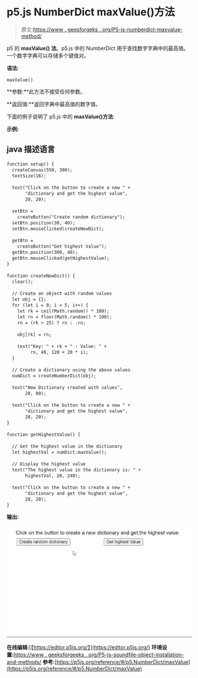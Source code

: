 # p5.js NumberDict maxValue()方法

> 原文:[https://www . geesforgeks . org/P5-js-numberdict-maxvalue-method/](https://www.geeksforgeeks.org/p5-js-numberdict-maxvalue-method/)

p5 的 **maxValue()** **法**。p5.js 中的 NumberDict 用于查找数字字典中的最高值。一个数字字典可以存储多个键值对。

**语法:**

```
maxValue()
```

**参数:**此方法不接受任何参数。

**返回值:**返回字典中最高值的数字值。

下面的例子说明了 p5.js 中的 **maxValue()方法**:

**示例:**

## java 描述语言

```
function setup() {
  createCanvas(550, 300);
  textSize(16);

  text("Click on the button to create a new " +
       "dictionary and get the highest value",
       20, 20);

  setBtn = 
    createButton("Create random dictionary");
  setBtn.position(30, 40);
  setBtn.mouseClicked(createNewDict);

  getBtn = 
    createButton("Get highest Value");
  getBtn.position(300, 40);
  getBtn.mouseClicked(getHighestValue);
}

function createNewDict() {
  clear();

  // Create an object with random values
  let obj = {};
  for (let i = 0; i < 5; i++) {
    let rk = ceil(Math.random() * 100);
    let rn = floor(Math.random() * 100);
    rn = (rk > 25) ? rn : -rn;

    obj[rk] = rn;

    text("Key: " + rk + " : Value: " +
         rn, 40, 120 + 20 * i);
  }

  // Create a dictionary using the above values
  numDict = createNumberDict(obj);

  text("New Dictionary created with values",
       20, 80);

  text("Click on the button to create a new " +
       "dictionary and get the highest value",
       20, 20);
}

function getHighestValue() {

  // Get the highest value in the dictionary
  let highestVal = numDict.maxValue();

  // Display the highest value
  text("The highest value in the dictionary is: " +
       highestVal, 20, 240);

  text("Click on the button to create a new " +
       "dictionary and get the highest value",
       20, 20);
}
```

**输出:**

![](img/e51ae8fb8efb49a7d4921181d1b703b7.png)

**在线编辑:**[【https://editor.p5js.org/】](https://editor.p5js.org/)
**环境设置:**[https://www . geeksforgeeks . org/P5-js-soundfile-object-installation-and-methods/](https://www.geeksforgeeks.org/p5-js-soundfile-object-installation-and-methods/)
**参考:**[https://p5js.org/reference/#/p5.NumberDict/maxValue](https://p5js.org/reference/#/p5.NumberDict/maxValue)